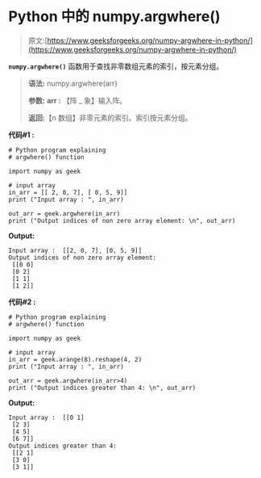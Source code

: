 # Python 中的 numpy.argwhere()

> 原文:[https://www.geeksforgeeks.org/numpy-argwhere-in-python/](https://www.geeksforgeeks.org/numpy-argwhere-in-python/)

**`numpy.argwhere()`** 函数用于查找非零数组元素的索引，按元素分组。

> **语法:** numpy.argwhere(arr)
> 
> **参数:**
> **arr :** 【阵 _ 象】输入阵。
> 
> **返回:**【n 数组】非零元素的索引。索引按元素分组。

**代码#1 :**

```
# Python program explaining
# argwhere() function

import numpy as geek

# input array
in_arr = [[ 2, 0, 7], [ 0, 5, 9]]
print ("Input array : ", in_arr) 

out_arr = geek.argwhere(in_arr)
print ("Output indices of non zero array element: \n", out_arr)
```

**Output:**

```
Input array :  [[2, 0, 7], [0, 5, 9]]
Output indices of non zero array element: 
 [[0 0]
 [0 2]
 [1 1]
 [1 2]]

```

**代码#2 :**

```
# Python program explaining
# argwhere() function

import numpy as geek

# input array
in_arr = geek.arange(8).reshape(4, 2)
print ("Input array : ", in_arr) 

out_arr = geek.argwhere(in_arr>4)
print ("Output indices greater than 4: \n", out_arr)
```

**Output:**

```
Input array :  [[0 1]
 [2 3]
 [4 5]
 [6 7]]
Output indices greater than 4: 
 [[2 1]
 [3 0]
 [3 1]]

```